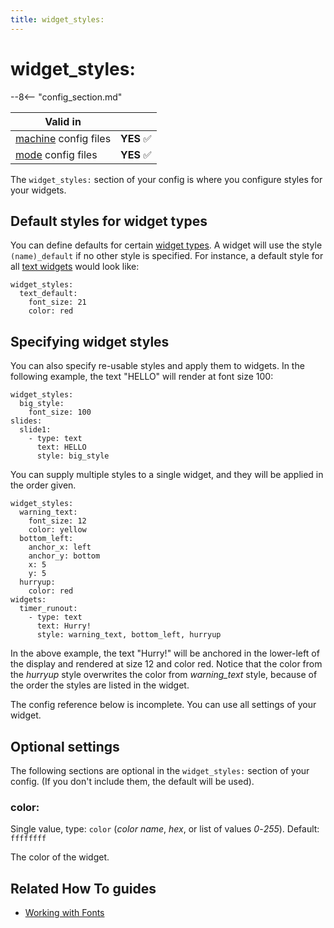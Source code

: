 ```yaml
---
title: widget_styles:
---
```


# widget_styles:


--8<-- "config_section.md"

| Valid in | |
|-----|:----:|
|[machine](instructions/machine_config.md) config files |**YES** :white_check_mark:|
|[mode](instructions/mode_config.md) config files|**YES** :white_check_mark:|

The `widget_styles:` section of your config is where you configure
styles for your widgets.

## Default styles for widget types

You can define defaults for certain
[widget types](../mc/widgets/index.md).
A widget will use the style `(name)_default` if no other style is
specified. For instance, a default style for all
[text widgets](../mc/widgets/text/index.md) would look like:

``` mpf-mc-config
widget_styles:
  text_default:
    font_size: 21
    color: red
```

## Specifying widget styles

You can also specify re-usable styles and apply them to widgets. In the
following example, the text "HELLO" will render at font size 100:

``` mpf-mc-config
widget_styles:
  big_style:
    font_size: 100
slides:
  slide1:
    - type: text
      text: HELLO
      style: big_style
```

You can supply multiple styles to a single widget, and they will be
applied in the order given.

``` mpf-mc-config
widget_styles:
  warning_text:
    font_size: 12
    color: yellow
  bottom_left:
    anchor_x: left
    anchor_y: bottom
    x: 5
    y: 5
  hurryup:
    color: red
widgets:
  timer_runout:
    - type: text
      text: Hurry!
      style: warning_text, bottom_left, hurryup
```

In the above example, the text "Hurry!" will be anchored in the
lower-left of the display and rendered at size 12 and color red. Notice
that the color from the *hurryup* style overwrites the color from
*warning_text* style, because of the order the styles are listed in the
widget.

The config reference below is incomplete. You can use all settings of
your widget.

## Optional settings

The following sections are optional in the `widget_styles:` section of
your config. (If you don't include them, the default will be used).

### color:

Single value, type: `color` (*color name*, *hex*, or list of values
*0*-*255*). Default: `ffffffff`

The color of the widget.

## Related How To guides

* [Working with Fonts](../mc/widgets/fonts.md)
